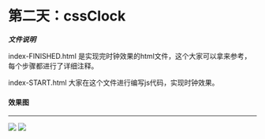 
# 第二天：cssClock

***文件说明***



index-FINISHED.html 是实现完时钟效果的html文件，这个大家可以拿来参考，每个步骤都进行了详细注释。

index-START.html 大家在这个文件进行编写js代码，实现时钟效果。


#### 效果图
---
![](https://dkblog.oss-cn-shenzhen.aliyuncs.com/img/js_cssClock.jpg)
![](https://dkblog.oss-cn-shenzhen.aliyuncs.com/img/js30_cssClock.jpg)
